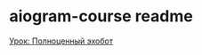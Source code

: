 # aiogram-course readme
[Урок: Полноценный эхобот](https://stepik.org/lesson/759399/step/6?unit=761415)

